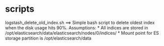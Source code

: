 scripts
=======

logstash_delete_old_index.sh ==>
      Simple bash script to delete oldest index when the disk usage hits 90%. 
      Assumptions: 
      * All indices are stored in /opt/elasticsearch/data/elasticsearch/nodes/0/indices/
      * Mount point for ES storage partition is /opt/elasticsearch/data
